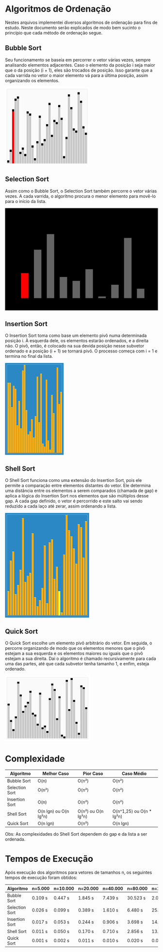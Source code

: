 # Algoritmos de Ordenação

Nestes arquivos implementei diversos algoritmos de ordenação para fins de estudo. Neste documento serão explicados de modo bem sucinto o princípio que cada método de ordenação segue.

## Bubble Sort
Seu funcionamento se baseia em percorrer o vetor várias vezes, sempre analisando elementos adjacentes. Caso o elemento da posição i seja maior que o da posição (i + 1), eles são trocados de posição. Isso garante que a cada varrida no vetor o maior elemento vá para a última posição, assim organizando os elementos.

![gifs/bubble_sort.gif](gifs/bubble_sort.gif)

## Selection Sort
Assim como o Bubble Sort, o Selection Sort também percorre o vetor várias vezes. A cada varrida, o algoritmo procura o menor elemento para movê-lo para o início da lista.

![gifs/selection_sort.gif](gifs/selection_sort.gif)

## Insertion Sort

O Insertion Sort toma como base um elemento pivô numa determinada posição i. À esquerda dele, os elementos estarão ordenados, e a direita não. O pivô, então, é colocado na sua devida posição nesse subvetor ordenado e a posição (i + 1) se tornará pivô. O processo começa com i = 1 e termina no final da lista.

![gifs/insertion_sort.gif](gifs/insertion_sort.gif)

## Shell Sort
O Shell Sort funciona como uma extensão do Insertion Sort, pois ele permite a comparação entre elementos distantes do vetor. Ele determina uma distância entre os elementos a serem comparados (chamada de gap) e aplica a lógica do Insertion Sort nos elementos que são múltiplos desse gap. A cada gap definido, o vetor é percorrido e este salto vai sendo reduzido a cada laço até zerar, assim ordenando a lista. 

![gifs/shell_sort.gif](gifs/shell_sort.gif)

## Quick Sort

O Quick Sort escolhe um elemento pivô arbitrário do vetor. Em seguida, o percorre organizando de modo que os elementos menores que o pivô estejam a sua esquerda e os elementos maiores ou iguais que o pivô estejam a sua direita. Dai o algoritmo é chamado recursivamente para cada uma das partes, até que cada subvetor tenha tamanho 1, e enfim, esteja ordenado.

![gifs/quick_sort.gif](gifs/quick_sort.gif)

# Complexidade

Algoritmo | Melhor Caso | Pior Caso | Caso Médio
--- | --- | --- | ---
Bubble Sort | O(n) | O(n²) | O(n²)
Selection Sort | O(n²)| O(n²) | O(n²)
Insertion Sort | O(n) | O(n²) | O(n²)
Shell Sort | O(n lgn) ou O(n lg²n) | O(n²) ou O(n lg²n)| O(n^1,25) ou O(n * lg²n)
Quick Sort | O(n lgn)| O(n²) | O(n lgn)

Obs: As complexidades do Shell Sort dependem do gap e da lista a ser ordenada.

# Tempos de Execução

Após execução dos algoritmos para vetores de tamanhos n, os seguintes tempos de execução foram obtidos:

Algoritmo|n=5.000|n=10.000|n=20.000|n=40.000|n=80.000|n=160.000|n=320.000|n=640.000|n=1.280.000
--- | --- | --- | --- | --- | --- | --- | --- | --- | ---
Bubble Sort    | 0.109 s | 0.447 s | 1.845 s | 7.439 s | 30.523 s | 2.09 min  | 8.32 min | 33.04 min | 2 h 15 min 
Selection Sort | 0.026 s | 0.099 s | 0.389 s | 1.610 s | 6.480 s  | 25.895 s  | 1.94 min | 6.85 min  | 27.55 min
Insertion Sort | 0.017 s | 0.053 s | 0.244 s | 0.906 s | 3.698 s  | 14.768 s  | 59.943 s | 7.59 min  | 32.03 min 
Shell Sort     | 0.011 s | 0.050 s | 0.170 s | 0.710 s | 2.856 s  | 13.016 s  | 64.688 s | 5.22 min  | 21.79 min 
Quick Sort     | 0.001 s | 0.002 s | 0.011 s | 0.010 s | 0.020 s  | 0.025 s   | 0.052 s  | 0.112 s   | 0.245 s 